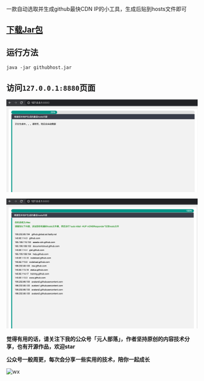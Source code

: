 一款自动选取并生成github最快CDN IP的小工具，生成后贴到hosts文件即可

## [下载Jar包](https://gitee.com/bryan31/githubhost/raw/master/bin/githubhost.jar)

## 运行方法
```shell script
java -jar githubhost.jar
```

## 访问`127.0.0.1:8880`页面
![1](images/1.png)

![2](images/2.png)


**觉得有用的话，请关注下我的公众号「元人部落」，作者坚持原创的内容技术分享，也有开源作品，欢迎star**

**公众号一般周更，每次会分享一些实用的技术，陪你一起成长**

![wx](http://yomahub.com/images/offIical-wx.jpg)
